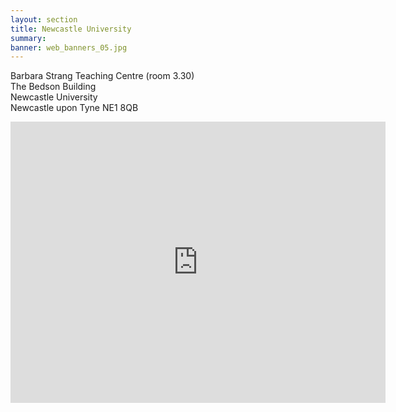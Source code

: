 ```yaml
---
layout: section
title: Newcastle University
summary: 
banner: web_banners_05.jpg
---
```




Barbara Strang Teaching Centre (room 3.30)  <br>
The Bedson Building <br>
Newcastle University <br>
Newcastle upon Tyne NE1 8QB

<iframe src="https://www.google.com/maps/embed?pb=!1m18!1m12!1m3!1d2289.6485518015697!2d-1.6193619231398!3d54.9792621728077!2m3!1f0!2f0!3f0!3m2!1i1024!2i768!4f13.1!3m3!1m2!1s0x487e70cc605f0af7%3A0x1fca71b3bfe91db8!2sBarbara%20Strang%20Teaching%20Centre!5e0!3m2!1sen!2suk!4v1702385088995!5m2!1sen!2suk" width="600" height="450" style="border:0;" allowfullscreen="" loading="lazy" referrerpolicy="no-referrer-when-downgrade"></iframe>




<!--

Newcastle University

Keeton Lomas Lecture Theatre, <br>
Ground Floor, <br>
Armstrong Building <br>
Newcastle upon Tyne <br>
NE1 7RU<br><br>
(University map ref:22)<br>


	

<iframe src="https://www.google.com/maps/embed?pb=!1m18!1m12!1m3!1d2289.619557341928!2d-1.6166910999999997!3d54.979770599999995!2m3!1f0!2f0!3f0!3m2!1i1024!2i768!4f13.1!3m3!1m2!1s0x487e70c8a2a66045%3A0x8880ba2439300b80!2sArmstrong%20Building!5e0!3m2!1sen!2suk!4v1667294827604!5m2!1sen!2suk" width="600" height="450" style="border:0;" allowfullscreen="" loading="lazy" referrerpolicy="no-referrer-when-downgrade"></iframe>


-->





